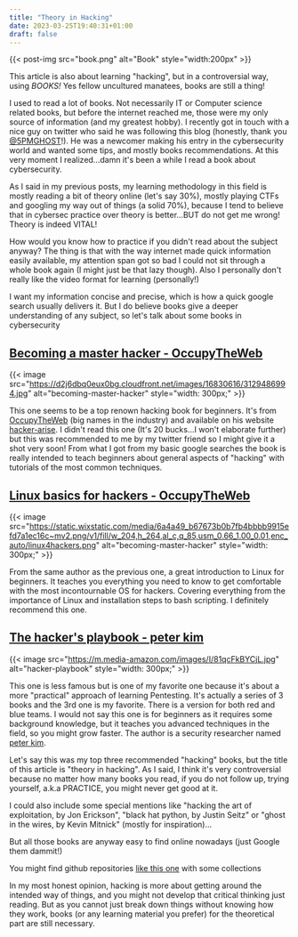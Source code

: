 ```yaml
---
title: "Theory in Hacking"
date: 2023-03-25T19:40:31+01:00
draft: false
---
```


{{< post-img src="book.png" alt="Book" style="width:200px" >}}

This article is also about learning "hacking", but in a controversial way, using *BOOKS!*
Yes fellow uncultured manatees, books are still a thing!

I used to read a lot of books. Not necessarily IT or Computer science related books, but before the internet reached me, those were my only source of information (and my greatest hobby). I recently got in touch with a nice guy on twitter who said he was following this blog (honestly, thank you [@5PMGHOST](https://twitter.com/5PMGHOST)!). He was a newcomer making his entry in the cybersecurity world and wanted some tips, and mostly books recommendations. At this very moment I realized...damn it's been a while I read a book about cybersecurity.

As I said in my previous posts, my learning methodology in this field is mostly reading a bit of theory online (let's say 30%), mostly playing CTFs and googling my way out of things (a solid 70%), because I tend to believe that in cybersec practice over theory is better...BUT do not get me wrong! Theory is indeed VITAL!

How would you know how to practice if you didn't read about the subject anyway? The thing is that with the way internet made quick information easily available, my attention span got so bad I could not sit through a whole book again (I might just be that lazy though). Also I personally don't really like the video format for learning (personally!)

I want my information concise and precise, which is how a quick google search usually delivers it. But I do believe books give a deeper understanding of any subject, so let's talk about some books in cybersecurity

## [Becoming a master hacker - OccupyTheWeb](https://www.hackers-arise.com/online-store/Getting-Started-Becoming-a-Master-Hacker-PDF-p209328917)

{{< image src="https://d2j6dbq0eux0bg.cloudfront.net/images/16830616/3129486994.jpg" alt="becoming-master-hacker" style="width: 300px;" >}}

This one seems to be a top renown hacking book for beginners. It's from [OccupyTheWeb](https://www.hackers-arise.com/otw-in-the-news) (big names in the industry) and available on his website [hacker-arise](https://www.hackers-arise.com). I didn't read this one (It's 20 bucks...I won't elaborate further) but this was recommended to me by my twitter friend so I might give it a shot very soon! From what I got from my basic google searches the book is really intended to teach beginners about general aspects of "hacking" with tutorials of the most common techniques.

## [Linux basics for hackers - OccupyTheWeb](https://www.hackers-arise.com/linux-fundamentals)

{{< image src="https://static.wixstatic.com/media/6a4a49_b67673b0b7fb4bbbb9915efd7a1ec16c~mv2.png/v1/fill/w_204,h_264,al_c,q_85,usm_0.66_1.00_0.01,enc_auto/linux4hackers.png" alt="becoming-master-hacker" style="width: 300px;" >}}

From the same author as the previous one, a great introduction to Linux for beginners. It teaches you everything you need to know to get comfortable with the most incontournable OS for hackers. Covering everything from the importance of Linux and installation steps to bash scripting. I definitely recommend this one.

## [The hacker's playbook - peter kim](https://www.amazon.com/Hacker-Playbook-Practical-Penetration-Testing/dp/1980901759)

{{< image src="https://m.media-amazon.com/images/I/81qcFkBYCjL.jpg" alt="hacker-playbook" style="width: 300px;" >}}

This one is less famous but is one of my favorite one because it's about a more "practical" approach of learning Pentesting. It's actually a series of 3 books and the 3rd one is my favorite. There is a version for both red and blue teams. I would not say this one is for beginners as it requires some background knowledge, but it teaches you advanced techniques in the field, so you might grow faster. The author is a security researcher named [peter kim](https://www.amazon.com/stores/author/B00J12259C/about).

Let's say this was my top three recommended "hacking" books, but the title of this article is "theory in hacking". As I said, I think it's very controversial because no matter how many books you read, if you do not follow up, trying yourself, a.k.a PRACTICE, you might never get good at it.

I could also include some special mentions like "hacking the art of exploitation, by Jon Erickson",
"black hat python, by Justin Seitz" or "ghost in the wires, by Kevin Mitnick" (mostly for inspiration)...

But all those books are anyway easy to find online nowadays (just Google them dammit!)

You might find github repositories [like this one](https://github.com/tanc7/hacking-books/tree/master) with some collections

In my most honest opinion, hacking is more about getting around the intended way of things, and you might not develop that critical thinking just reading. But as you cannot just break down things without knowing how they work, books (or any learning material you prefer) for the theoretical part are still necessary.
